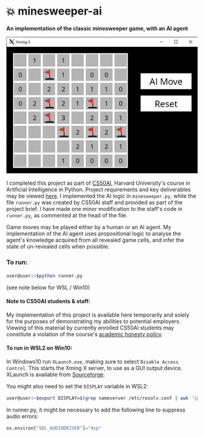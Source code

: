 # 💥 minesweeper-ai
**An implementation of the classic minesweeper game, with an AI agent**

![Screenshot of minesweeper-ai](./minesweeper-screenshot.jpg)

I completed this project as part of [CS50AI](https://cs50.harvard.edu/ai/2020/), Harvard University's course in Artificial Intelligence in Python. Project requirements and key deliverables may be viewed [here](https://cs50.harvard.edu/ai/2020/projects/1/minesweeper/).
I implemented the AI logic in `minesweeper.py`, while the file `runner.py` was created by CS50AI staff and provided as part of the project brief. I have made one minor modification to the staff's code in `runner.py`, as commented at the head of the file.

Game moves may be played either by a human or an AI agent. My implementation of the AI agent uses propositional logic to analyse the agent's knowledge acquired from all revealed game cells, and infer the state of un-revealed cells when possible.

### To run:
```bash
user@user:~$python runner.py
``` 
(see note below for WSL / Win10)


#### Note to CS50AI students & staff:
My implementation of this project is available here temporarily and solely for the purposes of demonstrating my abilities to potential employers. Viewing of this material by currently enrolled CS50AI students may constitute a violation of the course's [academic honesty policy](https://cs50.harvard.edu/ai/2020/honesty/).


#### To run in WSL2 on Win10:
In Windows10 run `XLaunch.exe`, making sure to select `Disable Access Control`. This starts the Xming X server, to use as a GUI output device. XLaunch is available from [Sourceforge](https://sourceforge.net/projects/xming/).

You might also need to set the `DISPLAY` variable in WSL2:
```bash
user@user:~$export DISPLAY=$(grep nameserver /etc/resolv.conf | awk '{print $2}'):0.0
```

In runner.py, it might be necessary to add the following line to suppress audio errors:
```python
os.environ["SDL_AUDIODRIVER"]="dsp"
```